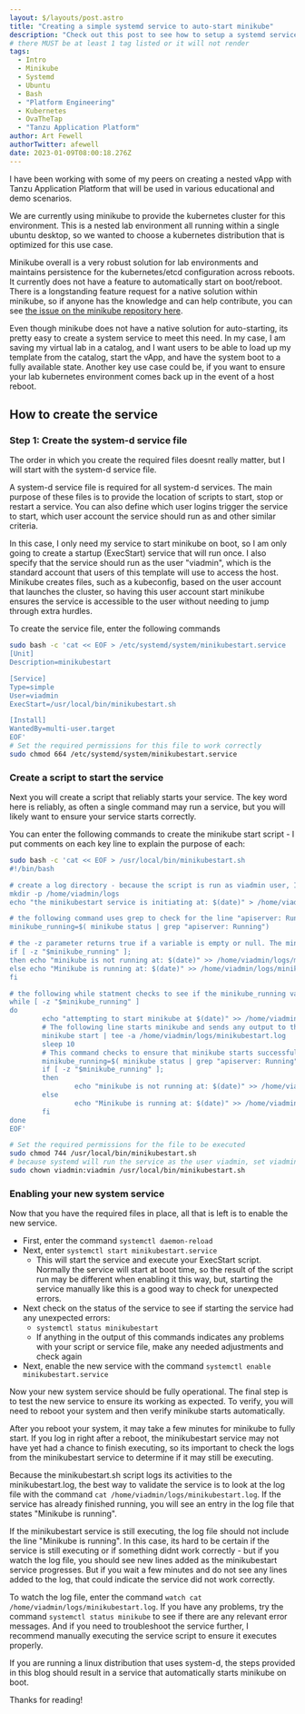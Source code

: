 ```yaml
---
layout: $/layouts/post.astro
title: "Creating a simple systemd service to auto-start minikube"
description: "Check out this post to see how to setup a systemd service to automatically start minikube." 
# there MUST be at least 1 tag listed or it will not render
tags:
  - Intro
  - Minikube
  - Systemd
  - Ubuntu
  - Bash
  - "Platform Engineering"
  - Kubernetes
  - OvaTheTap
  - "Tanzu Application Platform"
author: Art Fewell
authorTwitter: afewell
date: 2023-01-09T08:00:18.276Z
---
```


I have been working with some of my peers on creating a nested vApp with Tanzu Application Platform that will be used in various educational and demo scenarios.

We are currently using minikube to provide the kubernetes cluster for this environment. This is a nested lab environment all running within a single ubuntu desktop, so we wanted to choose a kubernetes distribution that is optimized for this use case. 

Minikube overall is a very robust solution for lab environments and maintains persistence for the kubernetes/etcd configuration across reboots. It currently does not have a feature to automatically start on boot/reboot. There is a longstanding feature request for a native solution within minikube, so if anyone has the knowledge and can help contribute, you can see [the issue on the minikube repository here](https://github.com/kubernetes/minikube/issues/5301).

Even though minikube does not have a native solution for auto-starting, its pretty easy to create a system service to meet this need. In my case, I am saving my virtual lab in a catalog, and I want users to be able to load up my template from the catalog, start the vApp, and have the system boot to a fully available state. Another key use case could be, if you want to ensure your lab kubernetes environment comes back up in the event of a host reboot. 

## How to create the service
### Step 1: Create the system-d service file
The order in which you create the required files doesnt really matter, but I will start with the system-d service file. 

A system-d service file is required for all system-d services. The main purpose of these files is to provide the location of scripts to start, stop or restart a service. You can also define which user logins trigger the service to start, which user account the service should run as and other similar criteria. 

In this case, I only need my service to start minikube on boot, so I am only going to create a startup (ExecStart) service that will run once. I also specify that the service should run as the user "viadmin", which is the standard account that users of this template will use to access the host. Minikube creates files, such as a kubeconfig, based on the user account that launches the cluster, so having this user account start minikube ensures the service is accessible to the user without needing to jump through extra hurdles.

To create the service file, enter the following commands
```sh
sudo bash -c 'cat << EOF > /etc/systemd/system/minikubestart.service
[Unit]
Description=minikubestart

[Service]
Type=simple
User=viadmin
ExecStart=/usr/local/bin/minikubestart.sh

[Install]
WantedBy=multi-user.target
EOF'
# Set the required permissions for this file to work correctly
sudo chmod 664 /etc/systemd/system/minikubestart.service
```

### Create a script to start the service

Next you will create a script that reliably starts your service. The key word here is reliably, as often a single command may run a service, but you will likely want to ensure your service starts correctly. 

You can enter the following commands to create the minikube start script - I put comments on each key line to explain the purpose of each:
```sh
sudo bash -c 'cat << EOF > /usr/local/bin/minikubestart.sh
#!/bin/bash

# create a log directory - because the script is run as viadmin user, I used a directory this user has permissions to write files to  
mkdir -p /home/viadmin/logs
echo "the minikubestart service is initiating at: $(date)" > /home/viadmin/logs/minikubestart.log

# the following command uses grep to check for the line "apiserver: Running" from the output of the "minikube status" command. If minikube is not running, the minikube_running variable will be empty 
minikube_running=$( minikube status | grep "apiserver: Running")

# the -z parameter returns true if a variable is empty or null. The minikube_running variable should only be populated if minikube is running, so this if statement will determine if minikube is running or not, and enter a line in the log file accordingly.
if [ -z "$minikube_running" ];
then echo "minikube is not running at: $(date)" >> /home/viadmin/logs/minikubestart.log
else echo "Minikube is running at: $(date)" >> /home/viadmin/logs/minikubestart.log
fi

# the following while statment checks to see if the minikube_running variable is empty, and it only runs if it is empty, and so it does not run if minikube is already running.  
while [ -z "$minikube_running" ]
do
        echo "attempting to start minikube at $(date)" >> /home/viadmin/logs/minikubestart.log
        # The following line starts minikube and sends any output to the log file
        minikube start | tee -a /home/viadmin/logs/minikubestart.log
        sleep 10
        # This command checks to ensure that minikube starts successfully. If minikube is running, updating this variable will ensure that the while loop will be exited
        minikube_running=$( minikube status | grep "apiserver: Running")
        if [ -z "$minikube_running" ];
        then
                echo "minikube is not running at: $(date)" >> /home/viadmin/logs/minikubestart.log
        else
                echo "Minikube is running at: $(date)" >> /home/viadmin/logs/minikubestart.log
        fi
done
EOF'

# Set the required permissions for the file to be executed
sudo chmod 744 /usr/local/bin/minikubestart.sh
# because systemd will run the service as the user viadmin, set viadmin as file owner to prevent permissions error
sudo chown viadmin:viadmin /usr/local/bin/minikubestart.sh
```

### Enabling your new system service

Now that you have the required files in place, all that is left is to enable the new service. 

- First, enter the command `systemctl daemon-reload`
- Next, enter `systemctl start minikubestart.service`
  - This will start the service and execute your ExecStart script. Normally the service will start at boot time, so the result of the script run may be different when enabling it this way, but, starting the service manually like this is a good way to check for unexpected errors. 
- Next check on the status of the service to see if starting the service had any unexpected errors:
  - `systemctl status minikubestart`
  - If anything in the output of this commands indicates any problems with your script or service file, make any needed adjustments and check again 
- Next, enable the new service with the command `systemctl enable minikubestart.service`

Now your new system service should be fully operational. The final step is to test the new service to ensure its working as expected. To verify, you will need to reboot your system and then verify minikube starts automatically. 

After you reboot your system, it may take a few minutes for minikube to fully start. If you log in right after a reboot, the minikubestart service may not have yet had a chance to finish executing, so its important to check the logs from the minikubestart service to determine if it may still be executing. 

Because the minikubestart.sh script logs its activities to the minikubestart.log, the best way to validate the service is to look at the log file with the command `cat /home/viadmin/logs/minikubestart.log`. If the service has already finished running, you will see an entry in the log file that states "Minikube is running". 

If the minikubestart service is still executing, the log file should not include the line "Minikube is running". In this case, its hard to be certain if the service is still executing or if something didnt work correctly - but if you watch the log file, you should see new lines added as the minikubestart service progresses. But if you wait a few minutes and do not see any lines added to the log, that could indicate the service did not work correctly. 

To watch the log file, enter the command `watch cat /home/viadmin/logs/minikubestart.log`. If you have any problems, try the command `systemctl status minikube` to see if there are any relevant error messages. And if you need to troubleshoot the service further, I recommend manually executing the service script to ensure it executes properly. 

If you are running a linux distribution that uses system-d, the steps provided in this blog should result in a service that automatically starts minikube on boot. 

Thanks for reading!
